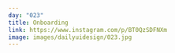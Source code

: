```yaml
---
day: "023"
title: Onboarding
link: https://www.instagram.com/p/BT0QzSDFNXm
image: images/dailyuidesign/023.jpg
---
```


